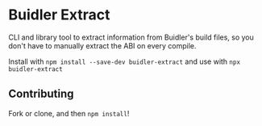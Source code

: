 # Buidler Extract

CLI and library tool to extract information from Buidler's build files, so you don't have to manually extract the ABI on every compile.

Install with `npm install --save-dev buidler-extract` and use with `npx buidler-extract`

## Contributing

Fork or clone, and then `npm install`!
